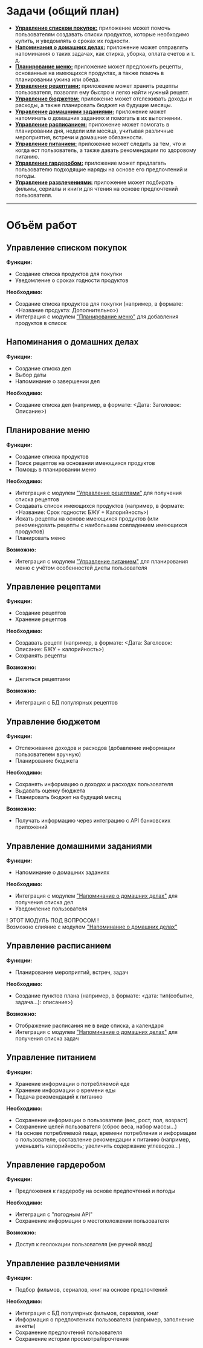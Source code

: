 # **Задачи** (общий план)

- [**Управление списком покупок:**](#управление-списком-покупок) приложение может помочь пользователям создавать списки продуктов, которые необходимо купить, и уведомлять о сроках их годности.
- [**Напоминания о домашних делах:**](#напоминания-о-домашних-делах) приложение может отправлять напоминания о таких задачах, как стирка, уборка, оплата счетов и т. д.
- [**Планирование меню:**](#планирование-меню) приложение может предложить рецепты, основанные на имеющихся продуктах, а также помочь в планировании ужина или обеда.
- [**Управление рецептами:**](#управление-рецептами) приложение может хранить рецепты пользователя, позволяя ему быстро и легко найти нужный рецепт.
- [**Управление бюджетом:**](#управление-бюджетом) приложение может отслеживать доходы и расходы, а также планировать бюджет на будущие месяцы.
- [**Управление домашними заданиями:**](#управление-домашними-заданиями) приложение может напоминать о домашних заданиях и помогать в их выполнении.
- [**Управление расписанием:**](#управление-расписанием) приложение может помогать в планировании дня, недели или месяца, учитывая различные мероприятия, встречи и домашние обязанности.
- [**Управление питанием:**](#управление-питанием) приложение может следить за тем, что и когда ест пользователь, а также давать рекомендации по здоровому питанию.
- [**Управление гардеробом:**](#управление-гардеробом) приложение может предлагать пользователю подходящие наряды на основе его предпочтений и погоды.
- [**Управление развлечениями:**](#управление-развлечениями) приложение может подбирать фильмы, сериалы и книги для чтения на основе предпочтений пользователя.

---

# Объём работ

## Управление списком покупок
**Функции:**
- Создание списка продуктов для покупки
- Уведомление о сроках годности продуктов

**Необходимо:**
- Создание списка продуктов для покупки (например, в формате: <Название продукта: Дополнительно>)
- Интеграция с модулем ["Планирование меню"](#планирование-меню) для добавления продуктов в список

## Напоминания о домашних делах
**Функции:**
- Создание списка дел
- Выбор даты
- Напоминание о завершении дел

**Необходимо:**
- Создание списка дел (например, в формате: <Дата: Заголовок: Описание>)

## Планирование меню
**Функции:**
- Создание списка продуктов
- Поиск рецептов на основании имеющихся продуктов
- Помощь в планировании меню

**Необходимо:**
- Интеграция с модулем ["Управление рецептами"](#управление-рецептами) для получения списка рецептов
- Создавать список имеющихся продуктов (например, в формате: <Название: Срок годности: БЖУ + Калорийность>)
- Искать рецепты на основе имеющихся продуктов (или рекомендовать рецепты с наибольшим совпадением имеющихся продуктов)
- Планировать меню

**Возможно:**
- Интеграция с модулем ["Управление питанием"](#управление-питанием) для планирования меню с учётом особенностей диеты пользователя

## Управление рецептами
**Функции:**
- Создание рецептов
- Хранение рецептов

**Необходимо:**
- Создавать рецепт (например, в формате: <Дата: Заголовок: Описание: БЖУ + калорийность>)
- Сохранять рецепты

**Возможно:**
- Делиться рецептами

**Возможно:**
- Интеграция с БД популярных рецептов

## Управление бюджетом
**Функции:**
- Отслеживание доходов и расходов (добавление информации пользователем вручную)
- Планирование бюджета

**Необходимо:**
- Сохранять информацию о доходах и расходах пользователя
- Выдавать оценку бюджета
- Планировать бюджет на будущий месяц

**Возможно:**
- Получать информацию через интеграцию с API банковских приложений

## Управление домашними заданиями
**Функции:**
- Напоминание о домашних заданиях

**Необходимо:**
- Интеграция с модулем ["Напоминание о домашних делах"](#напоминания-о-домашних-делах) для получения списка дел
- Уведомление пользователя

! ЭТОТ МОДУЛЬ ПОД ВОПРОСОМ !  
Возможно слияние с модулем ["Напоминание о домашних делах"](#напоминания-о-домашних-делах)

## Управление расписанием
**Функции:**
- Планирование мероприятий, встреч, задач

**Необходимо:**
- Создание пунктов плана (например, в формате: <дата: тип(событие, задача...): описание>)

**Возможно:**
- Отображение расписания не в виде списка, а календаря
- Интеграция с модулем ["Напоминание о домашних делах"](#напоминания-о-домашних-делах) для получения списка задач

## Управление питанием
**Функции:**
- Хранение информации о потребляемой еде
- Хранение информации о времени еды
- Подача рекомендаций к питанию

**Необходимо:**
- Сохранение информации о пользователе (вес, рост, пол, возраст)
- Сохранение целей пользователя (сброс веса, набор массы...)
- На основе потребляемой пищи, времени потребления и информации о пользователе, составление рекомендации к питанию (например, уменьшить калорийность; увеличить содержание углеводов...)

## Управление гардеробом
**Функции:**
- Предложения к гардеробу на основе предпочтений и погоды

**Необходимо:**
- Интеграция с "погодным API"
- Сохранение информации о местоположении пользователя

**Возможно:**
- Доступ к геолокации пользователя (не ручной ввод)

## Управление развлечениями
**Функции:**
- Подбор фильмов, сериалов, книг на основе предпочтений

**Необходимо:**
- Интеграция с БД популярных фильмов, сериалов, книг
- Информация о предпочтениях пользователя (например, заполнение анкеты)
- Сохранение предпочтений пользователя
- Сохранение истории просмотра/прочтения